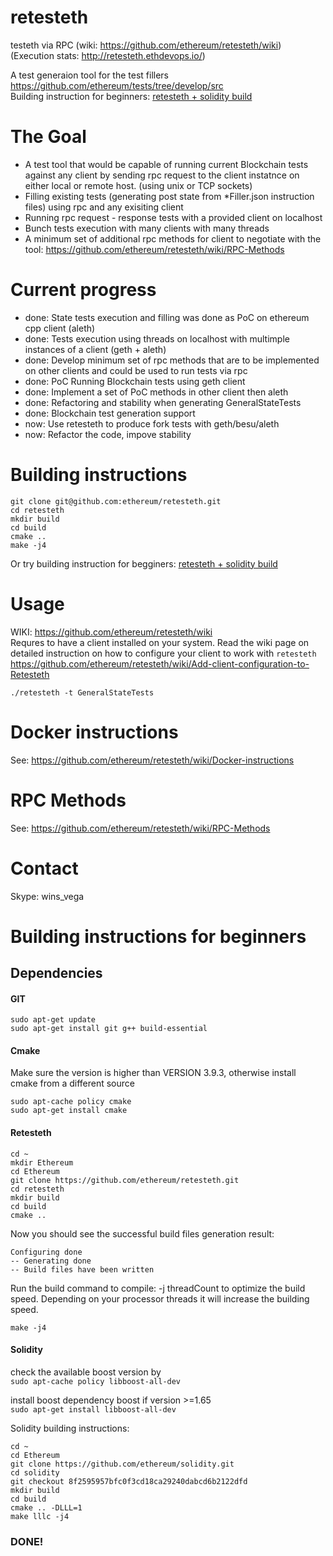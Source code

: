 # retesteth
testeth via RPC (wiki: https://github.com/ethereum/retesteth/wiki)  
(Execution stats: http://retesteth.ethdevops.io/)

A test generaion tool for the test fillers https://github.com/ethereum/tests/tree/develop/src  
Building instruction for beginners: [retesteth + solidity build](https://github.com/ethereum/retesteth#building-instructions-for-beginners)

# The Goal

* A test tool that would be capable of running current Blockchain tests against any client by sending rpc request to the client instatnce on either local or remote host. (using unix or TCP sockets) 
* Filling existing tests (generating post state from *Filler.json instruction files) using rpc and any exisiting client
* Running rpc request - response tests with a provided client on localhost
* Bunch tests execution with many clients with many threads
* A minimum set of additional rpc methods for client to negotiate with the tool: https://github.com/ethereum/retesteth/wiki/RPC-Methods

# Current progress

* done: State tests execution and filling was done as PoC on ethereum cpp client (aleth)
* done: Tests execution using threads on localhost with multimple instances of a client (geth + aleth)
* done: Develop minimum set of rpc methods that are to be implemented on other clients and could be used to run tests via rpc
* done: PoC Running Blockchain tests using geth client
* done: Implement a set of PoC methods in other client then aleth
* done: Refactoring and stability when generating GeneralStateTests
* done: Blockchain test generation support
* now: Use retesteth to produce fork tests with geth/besu/aleth
* now: Refactor the code, impove stability

# Building instructions
```
git clone git@github.com:ethereum/retesteth.git
cd retesteth
mkdir build
cd build
cmake ..
make -j4
```
Or try building instruction for begginers: [retesteth + solidity build](https://github.com/ethereum/retesteth#building-instructions-for-beginners)


# Usage
WIKI: https://github.com/ethereum/retesteth/wiki  
Requres to have a client installed on your system. Read the wiki page on detailed instruction on how to configure your client to work with `retesteth`
https://github.com/ethereum/retesteth/wiki/Add-client-configuration-to-Retesteth
```
./retesteth -t GeneralStateTests
```

# Docker instructions
See: https://github.com/ethereum/retesteth/wiki/Docker-instructions

# RPC Methods
See: https://github.com/ethereum/retesteth/wiki/RPC-Methods

# Contact
Skype: wins_vega

# Building instructions for beginners
## Dependencies

#### GIT
```
sudo apt-get update
sudo apt-get install git g++ build-essential
```
#### Cmake
Make sure the version is higher than VERSION 3.9.3, otherwise install cmake from a different source
```
sudo apt-cache policy cmake
sudo apt-get install cmake
```

#### Retesteth
```
cd ~
mkdir Ethereum
cd Ethereum
git clone https://github.com/ethereum/retesteth.git
cd retesteth
mkdir build
cd build
cmake ..
```

Now you should see the successful build files generation result: 
```
Configuring done
-- Generating done
-- Build files have been written 
```

Run the build command to compile:
-j threadCount to optimize the build speed. Depending on your processor threads it will increase the building speed.
```
make -j4
```

#### Solidity

check the available boost version by  
`sudo apt-cache policy libboost-all-dev`

install boost dependency boost if version >=1.65  
`sudo apt-get install libboost-all-dev`

Solidity building instructions:

```
cd ~
cd Ethereum
git clone https://github.com/ethereum/solidity.git
cd solidity
git checkout 8f2595957bfc0f3cd18ca29240dabcd6b2122dfd
mkdir build
cd build
cmake .. -DLLL=1
make lllc -j4
```

### DONE!


